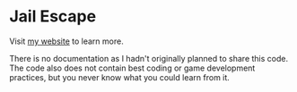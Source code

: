 # Jail Escape
Visit [my website](http://strongjoshua.com) to learn more.

There is no documentation as I hadn't originally planned to share this code.
The code also does not contain best coding or game development practices, but you never know what you could learn from it.
